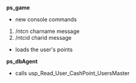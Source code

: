 **ps_game**
* new console commands
1. /ntcn charname message
2. /ntcid charid message
* loads the user's points

**ps_dbAgent**
* calls usp_Read_User_CashPoint_UsersMaster
